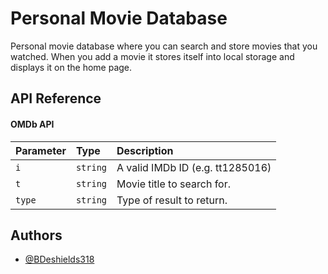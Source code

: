 # Personal Movie Database

Personal movie database where you can search and store movies that you watched. When you add a movie it stores itself into local storage and displays it on the home page.


## API Reference

#### OMDb API



| Parameter | Type     | Description                |
| :-------- | :------- | :------------------------- |
| `i` | `string` |A valid IMDb ID (e.g. tt1285016) |
| `t` | `string` | Movie title to search for. |
| `type` | `string` | 	Type of result to return. |






## Authors

- [@BDeshields318](https://www.github.com/BDeshields318)




